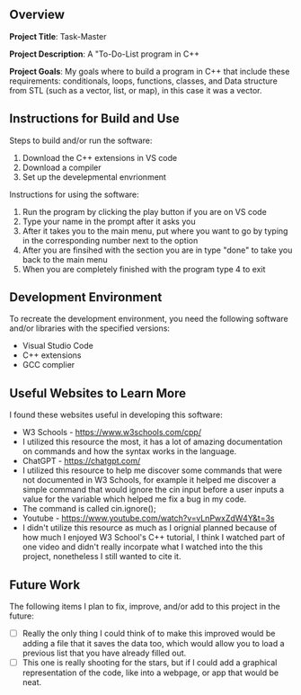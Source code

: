 ## Overview

**Project Title**: Task-Master

**Project Description**: A "To-Do-List program in C++

**Project Goals**: My goals where to build a program in C++ that include these requirements: conditionals, loops, functions, classes, and Data structure from STL (such as a vector, list, or map), in this case it was a vector.

## Instructions for Build and Use

Steps to build and/or run the software:

1. Download the C++ extensions in VS code
2. Download a compiler
3. Set up the develepmental envrionment

Instructions for using the software:

1. Run the program by clicking the play button if you are on VS code
2. Type your name in the prompt after it asks you
3. After it takes you to the main menu, put where you want to go by typing in the corresponding number next to the option
4. After you are finsihed with the section you are in type "done" to take you back to the main menu
5. When you are completely finished with the program type 4 to exit 

## Development Environment 

To recreate the development environment, you need the following software and/or libraries with the specified versions:

* Visual Studio Code
* C++ extensions
* GCC complier

## Useful Websites to Learn More

I found these websites useful in developing this software:

* W3 Schools - https://www.w3schools.com/cpp/
*   I utilized this resource the most, it has a lot of amazing documentation on commands and how the syntax works in the language.
* ChatGPT - https://chatgpt.com/
*   I utilized this resource to help me discover some commands that were not documented in W3 Schools, for example it helped me discover a simple command that would ignore the cin input before a user inputs a value for the variable which helped me fix a bug in my code.
*   The command is called cin.ignore();
* Youtube - https://www.youtube.com/watch?v=vLnPwxZdW4Y&t=3s
*   I didn't utilize this resource as much as I orignial planned because of how much I enjoyed W3 School's C++ tutorial, I think I watched part of one video and didn't really incorpate what I watched into the this project, nonetheless I still wanted to cite it.

## Future Work

The following items I plan to fix, improve, and/or add to this project in the future:

* [ ] Really the only thing I could think of to make this improved would be adding a file that it saves the data too, which would allow you to load a previous list that you have already filled out.
* [ ] This one is really shooting for the stars, but if I could add a graphical representation of the code, like into a webpage, or app that would be neat.
